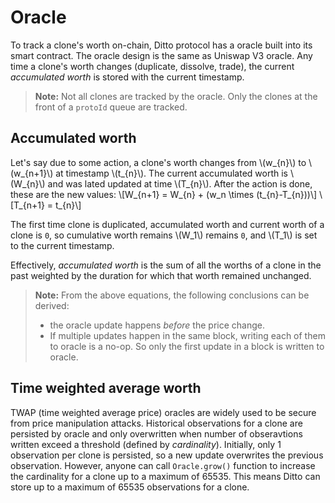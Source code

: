 # Oracle

To track a clone's worth on-chain, Ditto protocol has a oracle built into its smart contract. The oracle design is the same as Uniswap V3 oracle. Any time a clone's worth changes (duplicate, dissolve, trade), the current _accumulated worth_ is stored with the current timestamp.

>**Note:** Not all clones are tracked by the oracle. Only the clones at the front of a `protoId` queue are tracked.

## Accumulated worth
Let's say due to some action, a clone's worth changes from \\(w_{n}\\) to \\(w_{n+1}\\) at timestamp \\(t_{n}\\). The current accumulated worth is \\(W_{n}\\) and was lated updated at time \\(T_{n}\\). After the action is done, these are the new values:
\\[W_{n+1} = W_{n} + (w_n \times (t_{n}-T_{n}))\\]
\\[T_{n+1} = t_{n}\\]

The first time clone is duplicated, accumulated worth and current worth of a clone is `0`, so cumulative worth remains \\(W_1\\) remains `0`, and \\(T_1\\) is set to the current timestamp.

Effectively, _accumulated worth_ is the sum of all the worths of a clone in the past weighted by the duration for which that worth remained unchanged.

>**Note:** From the above equations, the following conclusions can be derived:
>- the oracle update happens _before_ the price change.
>- If multiple updates happen in the same block, writing each of them to oracle is a no-op. So only the first update in a block is written to oracle.

## Time weighted average worth
TWAP (time weighted average price) oracles are widely used to be secure from price manipulation attacks. Historical observations for a clone are persisted by oracle and only overwritten when number of obseravtions written exceed a threshold (defined by _cardinality_). Initially, only 1 observation per clone is persisted, so a new update overwrites the previous observation. However, anyone can call `Oracle.grow()` function to increase the cardinality for a clone up to a maximum of 65535. This means Ditto can store up to a maximum of 65535 observations for a clone.